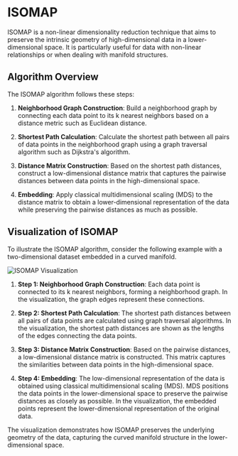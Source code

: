# ISOMAP

ISOMAP is a non-linear dimensionality reduction technique that aims to preserve the intrinsic geometry of high-dimensional data in a lower-dimensional space. It is particularly useful for data with non-linear relationships or when dealing with manifold structures.

## Algorithm Overview

The ISOMAP algorithm follows these steps:

1. **Neighborhood Graph Construction**: Build a neighborhood graph by connecting each data point to its k nearest neighbors based on a distance metric such as Euclidean distance.

2. **Shortest Path Calculation**: Calculate the shortest path between all pairs of data points in the neighborhood graph using a graph traversal algorithm such as Dijkstra's algorithm.

3. **Distance Matrix Construction**: Based on the shortest path distances, construct a low-dimensional distance matrix that captures the pairwise distances between data points in the high-dimensional space.

4. **Embedding**: Apply classical multidimensional scaling (MDS) to the distance matrix to obtain a lower-dimensional representation of the data while preserving the pairwise distances as much as possible.

## Visualization of ISOMAP

To illustrate the ISOMAP algorithm, consider the following example with a two-dimensional dataset embedded in a curved manifold.

![ISOMAP Visualization](https://miro.medium.com/v2/resize:fit:1100/format:webp/1*aYWSrrOmC5OyZHRFuFm4Hg.png)

1. **Step 1: Neighborhood Graph Construction**: Each data point is connected to its k nearest neighbors, forming a neighborhood graph. In the visualization, the graph edges represent these connections.

2. **Step 2: Shortest Path Calculation**: The shortest path distances between all pairs of data points are calculated using graph traversal algorithms. In the visualization, the shortest path distances are shown as the lengths of the edges connecting the data points.

3. **Step 3: Distance Matrix Construction**: Based on the pairwise distances, a low-dimensional distance matrix is constructed. This matrix captures the similarities between data points in the high-dimensional space.

4. **Step 4: Embedding**: The low-dimensional representation of the data is obtained using classical multidimensional scaling (MDS). MDS positions the data points in the lower-dimensional space to preserve the pairwise distances as closely as possible. In the visualization, the embedded points represent the lower-dimensional representation of the original data.

The visualization demonstrates how ISOMAP preserves the underlying geometry of the data, capturing the curved manifold structure in the lower-dimensional space.
